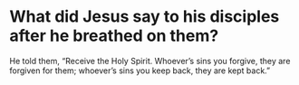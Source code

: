 # What did Jesus say to his disciples after he breathed on them?

He told them, “Receive the Holy Spirit. Whoever’s sins you forgive, they are forgiven for them; whoever’s sins you keep back, they are kept back.”
